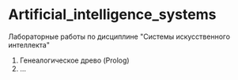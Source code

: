 # Artificial_intelligence_systems
Лабораторные работы по дисциплине "Системы искусственного интеллекта"

1. Генеалогическое древо (Prolog)
2. ...
